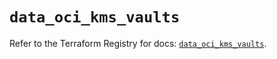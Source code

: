 # `data_oci_kms_vaults`

Refer to the Terraform Registry for docs: [`data_oci_kms_vaults`](https://registry.terraform.io/providers/oracle/oci/6.18.0/docs/data-sources/kms_vaults).
